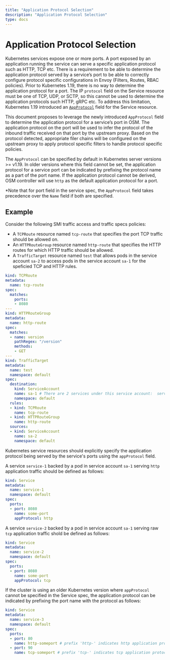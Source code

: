 ```yaml
---
title: "Application Protocol Selection"
description: "Application Protocol Selection"
type: docs
---
```


# Application Protocol Selection

Kubernetes services expose one or more ports. A port exposed by an application running the service can serve a specific application protocol such as HTTP, TCP etc. There is a requirement to be able to determine the application protocol served by a service’s port to be able to correctly configure protocol specific configurations in Envoy (Filters, Routes, RBAC policies). Prior to Kubernetes 1.19, there is no way to determine the application protocol for a port. The IP `protocol` field on the Service resource must be one of TCP, UDP, or SCTP, so this cannot be used to determine the application protocols such HTTP, gRPC etc. To address this limitation, Kubernetes 1.19 introduced an [`AppProtocol`](https://kubernetes.io/docs/concepts/services-networking/service/#application-protocol) field for the Service resource.

This document proposes to leverage the newly introduced `AppProtocol` field to determine the application protocol for a service’s port in OSM. The application protocol on the port will be used to infer the protocol of the inbound traffic received on that port by the upstream proxy. Based on the protocol detected, appropriate filer chains will be configured on the upstream proxy to apply protocol specific filters to handle protocol specific policies.

The `AppProtocol` can be specified by default in Kubernetes server versions >= v1.19. In older versions where this field cannot be set, the application protocol for a service port can be indicated by prefixing the protocol name as a part of the port name. If the application protocol cannot be derived,  OSM controller will use `http` as the default application protocol for a port.

*Note that for port field in the service spec, the `AppProtocol` field takes precedence over the `Name` field if both are specified.
## Example

Consider the following SMI traffic access and traffic specs policies:
- A `TCPRoute` resource named `tcp-route` that specifies the port TCP traffic should be allowed on.
- An `HTTPRouteGroup` resource named `http-route` that specifies the HTTP routes for which HTTP traffic should be allowed.
- A `TrafficTarget` resource named `test` that allows pods in the service account `sa-2` to access pods in the service account `sa-1` for the speficied TCP and HTTP rules.

```yaml
kind: TCPRoute
metadata:
  name: tcp-route
spec:
  matches:
    ports:
    - 8080
---
kind: HTTPRouteGroup
metadata:
  name: http-route
spec:
  matches:
  - name: version
    pathRegex: "/version"
    methods:
    - GET
---
kind: TrafficTarget
metadata:
  name: test
  namespace: default
spec:
  destination:
    kind: ServiceAccount
    name: sa-1 # There are 2 services under this service account:  service-1 and service-2
    namespace: default
  rules:
  - kind: TCPRoute
    name: tcp-route
  - kind: HTTPRouteGroup
    name: http-route
  sources:
  - kind: ServiceAccount
    name: sa-2
    namespace: default
```

Kubernetes service resources should explicitly specify the application protocol being served by the service's ports using the `appProtocol` field.

A service `service-1` backed by a pod in service account `sa-1` serving `http` application traffic should be defined as follows:

```yaml
kind: Service
metadata:
  name: service-1
  namespace: default
spec:
  ports:
  - port: 8080
    name: some-port
    appProtocol: http
```

A service `service-2` backed by a pod in service account `sa-1` serving raw `tcp` application traffic shold be defined as follows:

```yaml
kind: Service
metadata:
  name: service-2
  namespace: default
spec:
  ports:
  - port: 8080
    name: some-port
    appProtocol: tcp
```

If the cluster is using an older Kubernetes version where `appProtocol` cannot be specified in the Service spec, the application protocol can be indicated by prefixing the port name with the protocol as follows:

```yaml
kind: Service
metadata:
  name: service-3
  namespace: default
spec:
  ports:
  - port: 80
    name: http-someport # prefix 'http-' indicates http application protocol
  - port: 90
    name: tcp-someport # prefix 'tcp-' indicates tcp application protocol
```
